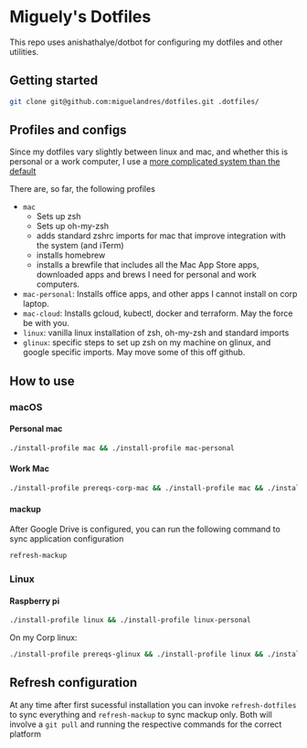 # Miguely's Dotfiles

This repo uses anishathalye/dotbot for configuring my dotfiles and other utilities.

## Getting started

```sh
git clone git@github.com:miguelandres/dotfiles.git .dotfiles/
```

## Profiles and configs

Since my dotfiles vary slightly between linux and mac, and whether this is personal or a work computer, I use a [more complicated system than the default](https://github.com/anishathalye/dotbot/wiki/Tips-and-Tricks#more-advanced-setup)

There are, so far, the following profiles

* `mac`
  * Sets up zsh
  * Sets up oh-my-zsh
  * adds standard zshrc imports for mac that improve integration with the system (and iTerm)
  * installs homebrew
  * installs a brewfile that includes all the Mac App Store apps, downloaded apps and brews I need for personal and work computers.
* `mac-personal`: Installs office apps, and other apps I cannot install on corp laptop.
* `mac-cloud`: Installs gcloud, kubectl, docker and terraform. May the force be with you.
* `linux`: vanilla linux installation of zsh, oh-my-zsh and standard imports
* `glinux`: specific steps to set up zsh on my machine on glinux, and google specific imports. May move some of this off github.

## How to use

### macOS

#### Personal mac

```sh
./install-profile mac && ./install-profile mac-personal
```

#### Work Mac

```sh
./install-profile prereqs-corp-mac && ./install-profile mac && ./install-profile mac-corp && ./install-profile cloud-mac
```

#### mackup

After Google Drive is configured, you can run the following command to sync application configuration
```sh
refresh-mackup
```

### Linux
#### Raspberry pi

```sh
./install-profile linux && ./install-profile linux-personal
```

On my Corp linux:

```sh
./install-profile prereqs-glinux && ./install-profile linux && ./install-profile glinux
```


## Refresh configuration

At any time after first sucessful installation you can invoke `refresh-dotfiles` to sync everything and `refresh-mackup` to sync mackup only. Both will involve a `git pull` and running the respective commands for the correct platform